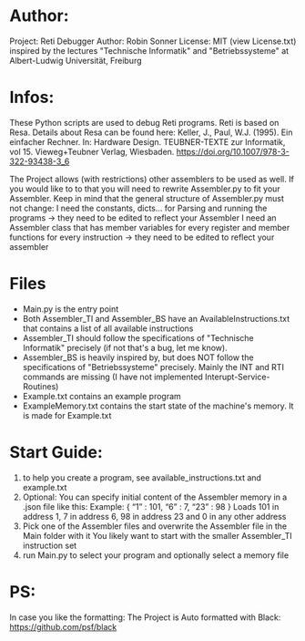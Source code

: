 # Author:
Project: Reti Debugger
Author: Robin Sonner
License: MIT (view License.txt)
inspired by the lectures "Technische Informatik" and "Betriebssysteme" at Albert-Ludwig Universität, Freiburg

# Infos:
These Python scripts are used to debug Reti programs. Reti is based on Resa. Details about Resa can be found here:
Keller, J., Paul, W.J. (1995). Ein einfacher Rechner. In: Hardware Design. TEUBNER-TEXTE zur Informatik, vol 15. Vieweg+Teubner Verlag, Wiesbaden. https://doi.org/10.1007/978-3-322-93438-3_6

The Project allows (with restrictions) other assemblers to be used as well.
If you would like to to that you will need to rewrite Assembler.py to fit your Assembler.
Keep in mind that the general structure of Assembler.py must not change:
I need the constants, dicts... for Parsing and running the programs -> they need to be edited to reflect your Assembler
I need an Assembler class that has member variables for every register and member functions for every instruction -> they need to be edited to reflect your assembler

# Files
- Main.py is the entry point
- Both Assembler_TI and Assembler_BS have an AvailableInstructions.txt that contains a list of all available instructions
- Assembler_TI should follow the specifications of "Technische Informatik" precisely (if not that's a bug, let me know).
- Assembler_BS is heavily inspired by, but does NOT follow the specifications of "Betriebssysteme" precisely. Mainly the INT and RTI commands are missing (I have not implemented Interupt-Service-Routines)
- Example.txt contains an example program
- ExampleMemory.txt contains the start state of the machine's memory. It is made for Example.txt

# Start Guide:
1. to help you create a program, see available_instructions.txt and example.txt
2. Optional: You can specify initial content of the Assembler memory in a .json file like this:
	Example:
	{
	“1” : 101,
	“6” : 7,
	“23” : 98
	}
	Loads 101 in address 1, 7 in address 6, 98 in address 23 and 0 in any other address
3. Pick one of the Assembler files and overwrite the Assembler file in the Main folder with it
   You likely want to start with the smaller Assembler_TI instruction set
4. run Main.py to select your program and optionally select a memory file

# PS:
In case you like the formatting:
The Project is Auto formatted with Black: https://github.com/psf/black
